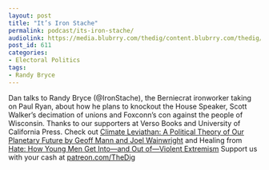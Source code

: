 ```yaml
---
layout: post
title: "It’s Iron Stache"
permalink: podcast/its-iron-stache/
audiolink: https://media.blubrry.com/thedig/content.blubrry.com/thedig/The_Dig_-_EP_89_-_Bryce.mp3
post_id: 611
categories: 
- Electoral Politics
tags: 
- Randy Bryce
---
```


Dan talks to Randy Bryce (@IronStache), the Berniecrat ironworker taking on Paul Ryan, about how he plans to knockout the House Speaker, Scott Walker’s decimation of unions and Foxconn’s con against the people of Wisconsin. Thanks to our supporters at Verso Books and University of California Press. Check out [Climate Leviathan: A Political Theory of Our Planetary Future by Geoff Mann and Joel Wainwright](versobooks.com/books/2545-climate-leviathan) and Healing from [Hate: How Young Men Get Into—and Out of—Violent Extremism](ucpress.edu/book.php?isbn=9780520292635) Support us with your cash at [patreon.com/TheDig](patreon.com/TheDig)

 
